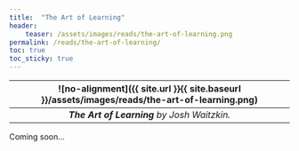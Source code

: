 ```yaml
---
title:  "The Art of Learning"
header:
    teaser: /assets/images/reads/the-art-of-learning.png
permalink: /reads/the-art-of-learning/
toc: true
toc_sticky: true
---
```


| ![no-alignment]({{ site.url }}{{ site.baseurl }}/assets/images/reads/the-art-of-learning.png) |
|:--:|
| ***The Art of Learning*** *by Josh Waitzkin.* |

Coming soon...